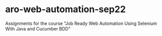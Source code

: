 # aro-web-automation-sep22
Assignments for the course "Job Ready Web Automation Using Selenium With Java and Cucumber BDD"
